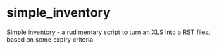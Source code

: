 # simple_inventory
Simple inventory - a rudimentary script to turn an XLS into a RST files, based on some expiry criteria
